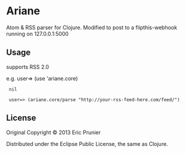 # Ariane

Atom & RSS parser for Clojure. Modified to post to a flipthis-webhook running on 127.0.0.1:5000

## Usage

supports RSS 2.0

e.g. user=> (use 'ariane.core)

     nil

     user=> (ariane.core/parse "http://your-rss-feed-here.com/feed/")

## License

Original Copyright © 2013 Eric Prunier

Distributed under the Eclipse Public License, the same as Clojure.
